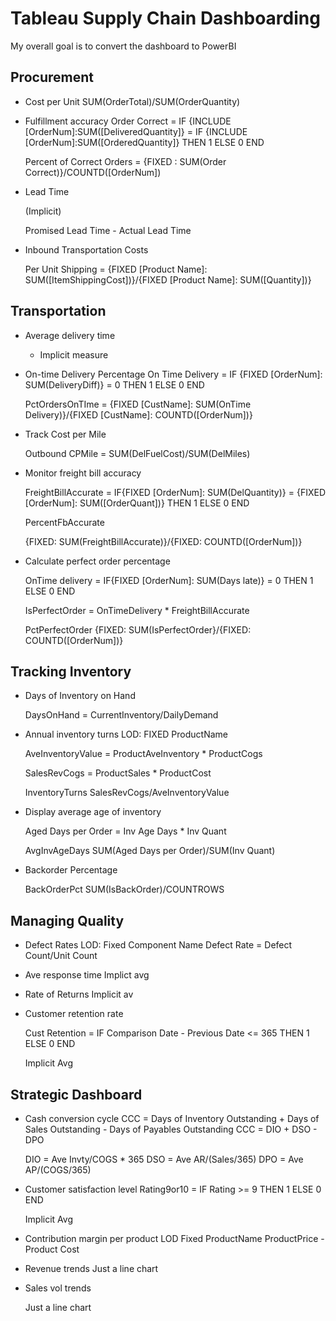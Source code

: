 # Tableau Supply Chain Dashboarding

My overall goal is to convert the dashboard to PowerBI

## Procurement

* Cost per Unit
    SUM(OrderTotal)/SUM(OrderQuantity)

* Fulfillment accuracy
    Order Correct = IF {INCLUDE [OrderNum]:SUM([DeliveredQuantity]} = IF {INCLUDE [OrderNum]:SUM([OrderedQuantity]}
    THEN 1 ELSE 0
    END

    Percent of Correct Orders = {FIXED : SUM(Order Correct)}/COUNTD([OrderNum])

* Lead Time
    
    (Implicit)

    Promised Lead Time - Actual Lead Time

* Inbound Transportation Costs
    
    Per Unit Shipping = 
    {FIXED [Product Name]: SUM([ItemShippingCost])}/{FIXED [Product Name]: SUM([Quantity])}

## Transportation
* Average delivery time
    - Implicit measure

* On-time Delivery Percentage
    On Time Delivery =
        IF {FIXED [OrderNum]: SUM(DeliveryDiff)} = 0 THEN 1 ELSE 0 END

    PctOrdersOnTIme =
        {FIXED [CustName]: SUM(OnTime Delivery)}/{FIXED [CustName]: COUNTD([OrderNum])}

* Track Cost per Mile
    
    Outbound CPMile = 
    SUM(DelFuelCost)/SUM(DelMiles)

* Monitor freight bill accuracy

    FreightBillAccurate = 
    IF{FIXED [OrderNum]: SUM(DelQuantity)} = {FIXED [OrderNum]: SUM([OrderQuant])} THEN 1 ELSE 0 END

    PercentFbAccurate

    {FIXED: SUM(FreightBillAccurate)}/{FIXED: COUNTD([OrderNum])}

* Calculate perfect order percentage

    OnTime delivery = 
    IF{FIXED [OrderNum]: SUM(Days late)} = 0 THEN 1 ELSE 0 END

    IsPerfectOrder = 
    OnTimeDelivery * FreightBillAccurate

    PctPerfectOrder
    {FIXED: SUM(IsPerfectOrder}/{FIXED: COUNTD([OrderNum])}

## Tracking Inventory
* Days of Inventory on Hand

    DaysOnHand = CurrentInventory/DailyDemand

* Annual inventory turns
    LOD: FIXED ProductName

    AveInventoryValue = 
    ProductAveInventory * ProductCogs

    SalesRevCogs = 
    ProductSales * ProductCost

    InventoryTurns
    SalesRevCogs/AveInventoryValue

* Display average age of inventory

    Aged Days per Order = 
        Inv Age Days * Inv Quant

    AvgInvAgeDays
    SUM(Aged Days per Order)/SUM(Inv Quant)

* Backorder Percentage

    BackOrderPct
        SUM(IsBackOrder)/COUNTROWS


## Managing Quality
* Defect Rates
    LOD: Fixed Component Name
    Defect Rate = Defect Count/Unit Count

* Ave response time
    Implict avg

* Rate of Returns
    Implicit av

* Customer retention rate

    Cust Retention = IF Comparison Date - Previous Date <= 365 THEN 1 ELSE 0 END

    Implicit Avg

## Strategic Dashboard
* Cash conversion cycle
    CCC = Days of Inventory Outstanding + Days of Sales Outstanding - Days of Payables Outstanding
    CCC = DIO + DSO - DPO

    DIO = Ave Invty/COGS * 365
    DSO = Ave AR/(Sales/365)
    DPO = Ave AP/(COGS/365) 

* Customer satisfaction level
    Rating9or10 = 
    IF Rating >= 9 THEN 1 ELSE 0 END

    Implicit Avg

* Contribution margin per product
    LOD Fixed ProductName
    ProductPrice - Product Cost

* Revenue trends
    Just a line chart

* Sales vol trends

    Just a line chart